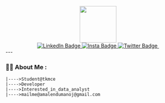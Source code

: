 <div id="header" align="center">
  <img src="https://media.giphy.com/media/M9gbBd9nbDrOTu1Mqx/giphy.gif" width="100"/>
</div>
<div id="badges" align="center">
  <a href="https://www.linkedin.com/in/sreerag-pt-96a0b4259">
    <img src="https://img.shields.io/badge/LinkedIn-blue?style=for-the-badge&logo=linkedin&logoColor=white" alt="LinkedIn Badge"/>
  </a>
  <a href="https://www.instagram.com/sreeragsurendran_/">
    <img src="https://www.google.com/url?sa=i&url=https%3A%2F%2Fgithub.com%2FRecouse%2FIPS-Instagram-Login-Handler%2Fblob%2Fmaster%2FREADME.md&psig=AOvVaw1acsWaD7od8kZIW4Qz1T-V&ust=1671193563936000&source=images&cd=vfe&ved=0CA8QjRxqFwoTCKi2yqfP-_sCFQAAAAAdAAAAABAE" alt="Insta Badge"/>
  </a>
  
  <a href="https://twitter.com/srgsreerag02">
    <img src="https://img.shields.io/badge/Twitter-blue?style=for-the-badge&logo=twitter&logoColor=white" alt="Twitter Badge"/>
  </a>
  <img src="https://komarev.com/ghpvc/?username=your-github-srgsreerag&style=flat-square&color=blue" alt=""/>
</div>
---

### :woman_technologist: About Me :
    |---->Student@tkmce
    |---->Developer
    |---->Interested_in_data_analyst
    |---->mailme@amalendumanoj@gmail.com
